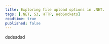 ```yaml
---
title: Exploring file upload options in .NET.
tags: [.NET, S3, HTTP, WebSockets]
readtime: true
published: false
---
```


dsdssdsd